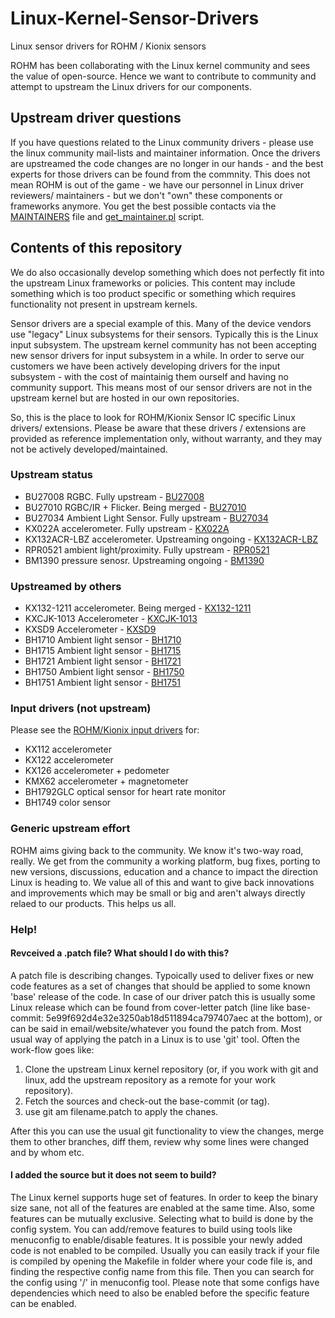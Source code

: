 # Linux-Kernel-Sensor-Drivers
Linux sensor drivers for ROHM / Kionix sensors

ROHM has been collaborating with the Linux kernel community and sees
the value of open-source. Hence we want to contribute to community
and attempt to upstream the Linux drivers for our components.

## Upstream driver questions
If you have questions related to the Linux community drivers - please
use the linux community mail-lists and maintainer information. Once the
drivers are upstreamed the code changes are no longer in our hands - and the
best experts for those drivers can be found from the commnity. This does not
mean ROHM is out of the game - we have our personnel in Linux driver reviewers/
maintainers - but we don't "own" these components or frameworks anymore. You
get the best possible contacts via the [MAINTAINERS](https://git.kernel.org/pub/scm/linux/kernel/git/torvalds/linux.git/tree/MAINTAINERS) file and [get_maintainer.pl](https://git.kernel.org/pub/scm/linux/kernel/git/torvalds/linux.git/tree/scripts/get_maintainer.pl) script.

## Contents of this repository
We do also occasionally develop something which does not perfectly fit into
the upstream Linux frameworks or policies. This content may include something
which is too product specific or something which requires functionality not
present in upstream kernels.

Sensor drivers are a special example of this. Many of the device vendors use
"legacy" Linux subsystems for their sensors. Typically this is the Linux input
subsystem. The upstream kernel community has not been accepting new sensor
drivers for input subsystem in a while. In order to serve our customers we have
been actively developing drivers for the input subsystem - with the cost of
maintainig them ourself and having no community support. This means most of our
sensor drivers are not in the upstream kernel but are hosted in our own
repositories.

So, this is the place to look for ROHM/Kionix Sensor IC specific Linux drivers/
extensions. Please be aware that these drivers / extensions are provided as
reference implementation only, without warranty, and they may not be actively
developed/maintained.

### Upstream status
* BU27008 RGBC. Fully upstream - [BU27008](https://github.com/RohmSemiconductor/Linux-Kernel-Sensor-Drivers/tree/master/BU27008)
* BU27010 RGBC/IR + Flicker. Being merged - [BU27010](https://github.com/RohmSemiconductor/Linux-Kernel-Sensor-Drivers/tree/master/BU27010)
* BU27034 Ambient Light Sensor. Fully upstream - [BU27034](https://github.com/RohmSemiconductor/Linux-Kernel-Sensor-Drivers/tree/master/BU27034)
* KX022A accelerometer. Fully upstream - [KX022A](https://github.com/RohmSemiconductor/Linux-Kernel-sensor-Drivers/tree/master/KX022A)
* KX132ACR-LBZ accelerometer. Upstreaming ongoing - [KX132ACR-LBZ](https://github.com/RohmSemiconductor/Linux-Kernel-sensor-Drivers/tree/master/KX132ACR-LBZ)
* RPR0521 ambient light/proximity. Fully upstream - [RPR0521](https://github.com/RohmSemiconductor/Linux-Kernel-sensor-Drivers/tree/master/RPR0521)
* BM1390 pressure senosr. Upstreaming ongoing - [BM1390](https://github.com/RohmSemiconductor/Linux-Kernel-sensor-Drivers/tree/master/BM1390)

### Upstreamed by others
* KX132-1211 accelerometer. Being merged - [KX132-1211](https://github.com/RohmSemiconductor/Linux-Kernel-sensor-Drivers/tree/master/KX132-1211)
* KXCJK-1013 Accelerometer - [KXCJK-1013](https://github.com/RohmSemiconductor/Linux-Kernel-sensor-Drivers/tree/master/KXCJK-1013)
* KXSD9 Accelerometer - [KXSD9](https://github.com/RohmSemiconductor/Linux-Kernel-sensor-Drivers/tree/master/KXSD9)
* BH1710 Ambient light sensor - [BH1710](https://github.com/RohmSemiconductor/Linux-Kernel-sensor-Drivers/tree/master/BH17XX)
* BH1715 Ambient light sensor - [BH1715](https://github.com/RohmSemiconductor/Linux-Kernel-sensor-Drivers/tree/master/BH17XX)
* BH1721 Ambient light sensor - [BH1721](https://github.com/RohmSemiconductor/Linux-Kernel-sensor-Drivers/tree/master/BH17XX)
* BH1750 Ambient light sensor - [BH1750](https://github.com/RohmSemiconductor/Linux-Kernel-sensor-Drivers/tree/master/BH17XX)
* BH1751 Ambient light sensor - [BH1751](https://github.com/RohmSemiconductor/Linux-Kernel-sensor-Drivers/tree/master/BH17XX)

### Input drivers (not upstream)
Please see the [ROHM/Kionix input drivers](https://github.com/RohmSemiconductor/Linux-Kernel-Input-Drivers) for:
* KX112 accelerometer
* KX122 accelerometer
* KX126 accelerometer + pedometer
* KMX62 accelerometer + magnetometer
* BH1792GLC optical sensor for heart rate monitor
* BH1749 color sensor

### Generic upstream effort
ROHM aims giving back to the community. We know it's two-way road, really. We get
from the community a working platform, bug fixes, porting to new versions,
discussions, education and a chance to impact the direction Linux is heading
to. We value all of this and want to give back innovations and improvements
which may be small or big and aren't always directly relaed to our products.
This helps us all.

### Help!
#### Revceived a .patch file? What should I do with this?

A patch file is describing changes. Typoically used to deliver fixes or new code features as a set of changes that should be applied to some known 'base' release of the code. In case of our driver patch this is usually some Linux release which can be found from cover-letter patch (line like base-commit: 5e99f692d4e32e3250ab18d511894ca797407aec at the bottom), or can be said in email/website/whatever you found the patch from. Most usual way of applying the patch in a Linux is to use 'git' tool. Often the work-flow goes like:
1. Clone the upstream Linux kernel repository (or, if you work with git and linux, add the upstream repository as a remote for your work repository).
2. Fetch the sources and check-out the base-commit (or tag).
3. use git am filename.patch to apply the chanes.

After this you can use the usual git functionality to view the changes, merge them to other branches, diff them, review why some lines were changed and by whom etc.

#### I added the source but it does not seem to build?

The Linux kernel supports huge set of features. In order to keep the binary size sane, not all of the features are enabled at the same time. Also, some features can be mutually exclusive. Selecting what to build is done by the config system. You can add/remove features to build using tools like menuconfig to enable/disable features. It is possible your newly added code is not enabled to be compiled. Usually you can easily track if your file is compiled by opening the Makefile in folder where your code file is, and finding the respective config name from this file. Then you can search for the config using '/' in menuconfig tool. Please note that some configs have dependencies which need to also be enabled before the specific feature can be enabled.
